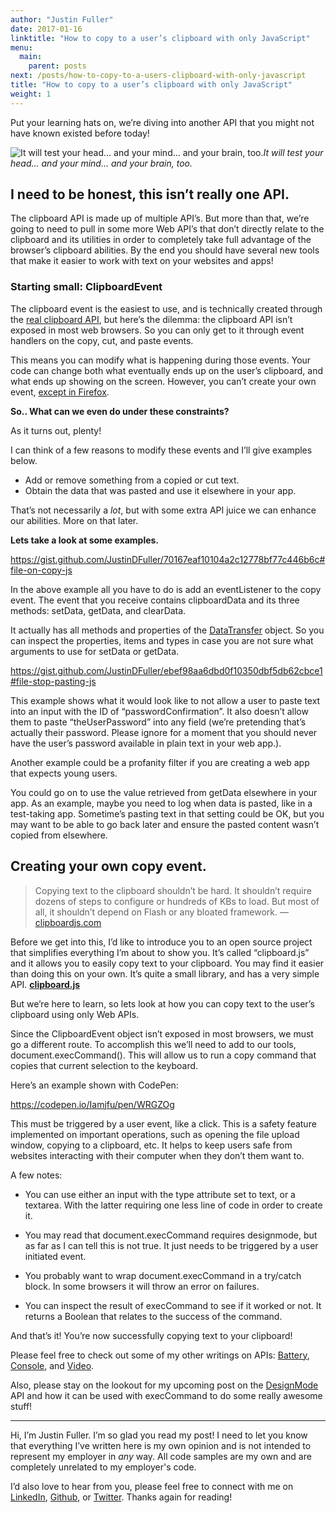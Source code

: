 ```yaml
---
author: "Justin Fuller"
date: 2017-01-16
linktitle: "How to copy to a user’s clipboard with only JavaScript"
menu:
  main:
    parent: posts
next: /posts/how-to-copy-to-a-users-clipboard-with-only-javascript
title: "How to copy to a user’s clipboard with only JavaScript"
weight: 1
---
```


Put your learning hats on, we’re diving into another API that you might not have known existed before today!

![It will test your head… and your mind… and your brain, too.](https://cdn-images-1.medium.com/max/2000/1*kHNjCsoI9rHJJoXgbJ15kQ.png)*It will test your head… and your mind… and your brain, too.*

<!--more-->

## I need to be honest, this isn’t really one API.

The clipboard API is made up of multiple API’s. But more than that, we’re going to need to pull in some more Web API’s that don’t directly relate to the clipboard and its utilities in order to completely take full advantage of the browser’s clipboard abilities. By the end you should have several new tools that make it easier to work with text on your websites and apps!

### **Starting small: ClipboardEvent**

The clipboard event is the easiest to use, and is technically created through the [real clipboard API](https://developer.mozilla.org/en-US/docs/Web/API/ClipboardEvent/ClipboardEvent), but here’s the dilemma: the clipboard API isn’t exposed in most web browsers. So you can only get to it through event handlers on the copy, cut, and paste events.

This means you can modify what is happening during those events. Your code can change both what eventually ends up on the user’s clipboard, and what ends up showing on the screen. However, you can’t create your own event, [except in Firefox](http://caniuse.com/#search=clipboardevent).

**So.. What can we even do under these constraints?**

As it turns out, plenty!

I can think of a few reasons to modify these events and I’ll give examples below.

* Add or remove something from a copied or cut text.
* Obtain the data that was pasted and use it elsewhere in your app.

That’s not necessarily a *lot*, but with some extra API juice we can enhance our abilities. More on that later.

**Lets take a look at some examples.**

https://gist.github.com/JustinDFuller/70167eaf10104a2c12778bf77c446b6c#file-on-copy-js

In the above example all you have to do is add an eventListener to the copy event. The event that you receive contains clipboardData and its three methods: setData, getData, and clearData.

It actually has all methods and properties of the [DataTransfer](https://html.spec.whatwg.org/multipage/interaction.html#datatransfer) object. So you can inspect the properties, items and types in case you are not sure what arguments to use for setData or getData.

https://gist.github.com/JustinDFuller/ebef98aa6dbd0f10350dbf5db62cbce1#file-stop-pasting-js

This example shows what it would look like to not allow a user to paste text into an input with the ID of “passwordConfirmation”. It also doesn’t allow them to paste “theUserPassword” into any field (we’re pretending that’s actually their password. Please ignore for a moment that you should never have the user’s password available in plain text in your web app.).

Another example could be a profanity filter if you are creating a web app that expects young users.

You could go on to use the value retrieved from getData elsewhere in your app. As an example, maybe you need to log when data is pasted, like in a test-taking app. Sometime’s pasting text in that setting could be OK, but you may want to be able to go back later and ensure the pasted content wasn’t copied from elsewhere.

## Creating your own copy event.
> Copying text to the clipboard shouldn’t be hard. It shouldn’t require dozens of steps to configure or hundreds of KBs to load. But most of all, it shouldn’t depend on Flash or any bloated framework. — [clipboardjs.com](https://clipboardjs.com/)

Before we get into this, I’d like to introduce you to an open source project that simplifies everything I’m about to show you. It’s called “clipboard.js” and it allows you to easily copy text to your clipboard. You may find it easier than doing this on your own. It’s quite a small library, and has a very simple API.
[**clipboard.js**](https://clipboardjs.com/)

But we’re here to learn, so lets look at how you can copy text to the user’s clipboard using only Web APIs.

Since the ClipboardEvent object isn’t exposed in most browsers, we must go a different route. To accomplish this we’ll need to add to our tools, document.execCommand(). This will allow us to run a copy command that copies that current selection to the keyboard.

Here’s an example shown with CodePen:

https://codepen.io/Iamjfu/pen/WRGZOg

This must be triggered by a user event, like a click. This is a safety feature implemented on important operations, such as opening the file upload window, copying to a clipboard, etc. It helps to keep users safe from websites interacting with their computer when they don’t them want to.

A few notes:

* You can use either an input with the type attribute set to text, or a textarea. With the latter requiring one less line of code in order to create it.

* You may read that document.execCommand requires designmode, but as far as I can tell this is not true. It just needs to be triggered by a user initiated event.

* You probably want to wrap document.execCommand in a try/catch block. In some browsers it will throw an error on failures.

* You can inspect the result of execCommand to see if it worked or not. It returns a Boolean that relates to the success of the command.

And that’s it! You’re now successfully copying text to your clipboard!

Please feel free to check out some of my other writings on APIs: [Battery](https://justindfuller.com/posts/14), [Console](https://justindfuller.com/posts/15), and [Video](https://justindfuller.com/posts/16).

Also, please stay on the lookout for my upcoming post on the [DesignMode](https://developer.mozilla.org/en-US/docs/Web/API/Document/designMode) API and how it can be used with execCommand to do some really awesome stuff!

---

Hi, I’m Justin Fuller. I’m so glad you read my post! I need to let you know that everything I’ve written here is my own opinion and is not intended to represent my employer in *any* way. All code samples are my own and are completely unrelated to my employer's code.

I’d also love to hear from you, please feel free to connect with me on [LinkedIn](https://www.linkedin.com/in/justin-fuller-8726b2b1/), [Github](https://github.com/justindfuller), or [Twitter](https://twitter.com/justin_d_fuller). Thanks again for reading!
